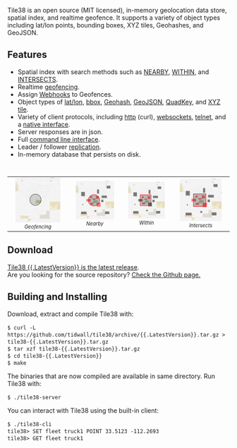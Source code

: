 <!-- 
layout: index.html
title:  Tile38
class:  home
-->


Tile38 is an open source (MIT licensed), in-memory geolocation data store, spatial index, and realtime geofence. It supports a variety of object types including lat/lon points, bounding boxes, XYZ tiles, Geohashes, and GeoJSON.


## Features

- Spatial index with search methods such as [NEARBY](/commands/nearby), [WITHIN](/commands/within), and [INTERSECTS](/commands/intersects).
- Realtime [geofencing](/topics/geofencing).
- Assign [Webhooks](/commands/sethook) to Geofences.
- Object types of [lat/lon](/topics/object-types#latlon-point), [bbox](/topics/object-types#bounding-box), [Geohash](/topics/object-types#geohash), [GeoJSON](/topics/object-types#geojson), [QuadKey](/topics/object-types#quadkey), and [XYZ tile](/topics/object-types#xyz-tile).
- Variety of client protocols, including [http](/topics/clients#http) (curl), [websockets](/topics/clients#websockets), [telnet](/topics/clients#telnet), and a [native interface](/topics/clients#native-interface).
- Server responses are in json.
- Full [command line interface](/topics/command-line-interface).
- Leader / follower [replication](/topics/replication).
- In-memory database that persists on disk.

<br>

<table style="font-size:0.8em;font-style: italic;">
<td align="center"><a href="/topics/geofencing"><img src="/assets/img/geofence.gif" width="80%" alt="Geofence" border="0"></a><br>Geofencing</td>
<td align="center"><a href="/commands/nearby"><img src="/assets/img/search-nearby.png" width="80%" alt="Nearby" border="0"></a><br>Nearby</td>
<td align="center"><a href="/commands/within"><img src="/assets/img/search-within.png" width="80%" alt="Within" border="0"></a><br>Within</td>
<td align="center"><a href="/commands/intersects"><img src="/assets/img/search-intersects.png" width="80%" alt="Intersects" border="0"></a><br>Intersects</td>
</table>

<a name="download"></a>
## Download

[Tile38 {{.LatestVersion}} is the latest release](https://github.com/tidwall/tile38/archive/{{.LatestVersion}}.tar.gz).  
Are you looking for the source repository? [Check the Github page.](https://github.com/tidwall/tile38)

<a name="building"></a>
## Building and Installing
Download, extract and compile Tile38 with:

```tile38-cli
$ curl -L https://github.com/tidwall/tile38/archive/{{.LatestVersion}}.tar.gz > tile38-{{.LatestVersion}}.tar.gz
$ tar xzf tile38-{{.LatestVersion}}.tar.gz
$ cd tile38-{{.LatestVersion}}
$ make
```

The binaries that are now compiled are available in same directory. Run Tile38 with:

```tile38-cli
$ ./tile38-server
```

You can interact with Tile38 using the built-in client:

```tile38-cli
$ ./tile38-cli
tile38> SET fleet truck1 POINT 33.5123 -112.2693
tile38> GET fleet truck1
```